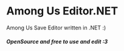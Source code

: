 # Among Us Editor.NET
 Among Us Save Editor written in .NET :)
##### OpenSource and free to use and edit :3